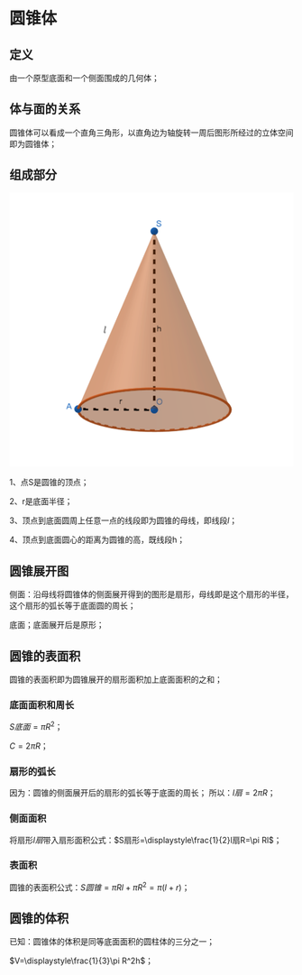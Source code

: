 # 圆锥体

## 定义
由一个原型底面和一个侧面围成的几何体；

## 体与面的关系
圆锥体可以看成一个直角三角形，以直角边为轴旋转一周后图形所经过的立体空间即为圆锥体；

## 组成部分
![](../images/圆锥体01.png)

1、点S是圆锥的顶点；

2、r是底面半径；

3、顶点到底面圆周上任意一点的线段即为圆锥的母线，即线段$l$；

4、顶点到底面圆心的距离为圆锥的高，既线段h；

## 圆锥展开图
侧面：沿母线将圆锥体的侧面展开得到的图形是扇形，母线即是这个扇形的半径，这个扇形的弧长等于底面圆的周长；

底面；底面展开后是原形；

## 圆锥的表面积
圆锥的表面积即为圆锥展开的扇形面积加上底面面积的之和；

### 底面面积和周长
$S底面 =\pi R^2$；

$C=2\pi R$；

### 扇形的弧长
因为：圆锥的侧面展开后的扇形的弧长等于底面的周长；
所以：$l扇=2\pi R$；

### 侧面面积
将扇形$l扇$带入扇形面积公式：$S扇形=\displaystyle\frac{1}{2}l扇R=\pi Rl$；

### 表面积
圆锥的表面积公式：$S圆锥=\pi Rl + \pi R^2 = \pi(l+r)$；

## 圆锥的体积
已知：圆锥体的体积是同等底面面积的圆柱体的三分之一；

$V=\displaystyle\frac{1}{3}\pi R^2h$；
